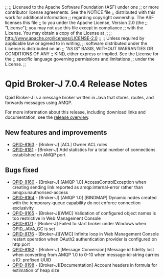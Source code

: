 ;;
;; Licensed to the Apache Software Foundation (ASF) under one
;; or more contributor license agreements.  See the NOTICE file
;; distributed with this work for additional information
;; regarding copyright ownership.  The ASF licenses this file
;; to you under the Apache License, Version 2.0 (the
;; "License"); you may not use this file except in compliance
;; with the License.  You may obtain a copy of the License at
;; 
;;   http://www.apache.org/licenses/LICENSE-2.0
;; 
;; Unless required by applicable law or agreed to in writing,
;; software distributed under the License is distributed on an
;; "AS IS" BASIS, WITHOUT WARRANTIES OR CONDITIONS OF ANY
;; KIND, either express or implied.  See the License for the
;; specific language governing permissions and limitations
;; under the License.
;;

# Qpid Broker-J 7.0.4 Release Notes

Qpid Broker-J is a message broker written in Java that stores, routes,
and forwards messages using AMQP.

For more information about this release, including download links and
documentation, see the [release overview](index.html).


## New features and improvements

 - [QPID-8163](https://issues.apache.org/jira/browse/QPID-8163) - [Broker-J] [ACL] Owner ACL rules
 - [QPID-8181](https://issues.apache.org/jira/browse/QPID-8181) - [Broker-J] Add statistics for a total number of connections established on AMQP port

## Bugs fixed

 - [QPID-8160](https://issues.apache.org/jira/browse/QPID-8160) -  [Broker-J] [AMQP 1.0] AccessControlException when creating sending link reported as  amqp:internal-error rather than amqp:unauthorised-access
 - [QPID-8164](https://issues.apache.org/jira/browse/QPID-8164) - [Broker-J] [AMQP 1.0] [BINDMAP] Dynamic nodes created with the temporary-queue capability do not enforce connection exclusivity
 - [QPID-8165](https://issues.apache.org/jira/browse/QPID-8165) - [Broker-J][WMC] Validation of configured object names is too restrictive in Web Management Console
 - [QPID-8171](https://issues.apache.org/jira/browse/QPID-8171) - [Broker-J] Failed to start broker under Windows when QPID_JAVA_GC is set 
 - [QPID-8176](https://issues.apache.org/jira/browse/QPID-8176) - [Broker-J][WMC] Infinite loop in Web Management Console restart operation when OAuth2 authentication provider is configured on http port
 - [QPID-8182](https://issues.apache.org/jira/browse/QPID-8182) - [Broker-J] [Message Conversion] Message id fidelity lost when converting from AMQP 1.0 to 0-10 when message-id-string carries a ID: prefixed UUID
 - [QPID-8198](https://issues.apache.org/jira/browse/QPID-8198) - [Broker-J][Documentation] Account headers in formula for estimation of heap size